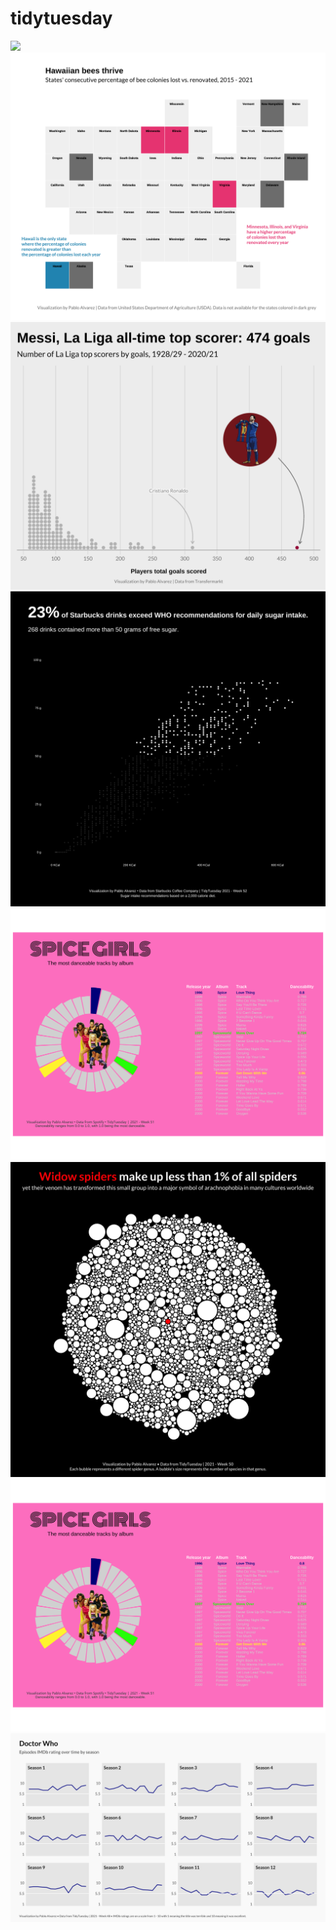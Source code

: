 # tidytuesday
 
![](2022/week_3/tidytuesday_2022_w3.png)
![](2022/week_2/tidytuesday_2022_w2.png)
![](2022/week_1/tidytuesday_2022_w1.png)
![](2021/week_52/tidytuesday_2021_w52.png)
![](2021/week_51/tidytuesday_2021_w51.png)
![](2021/week_50/tidytuesday_2021_w50.png)
![](2021/week_51/tidytuesday_2021_w49.png)
![](2021/week_48/tidytuesday_2021_w48.png)




